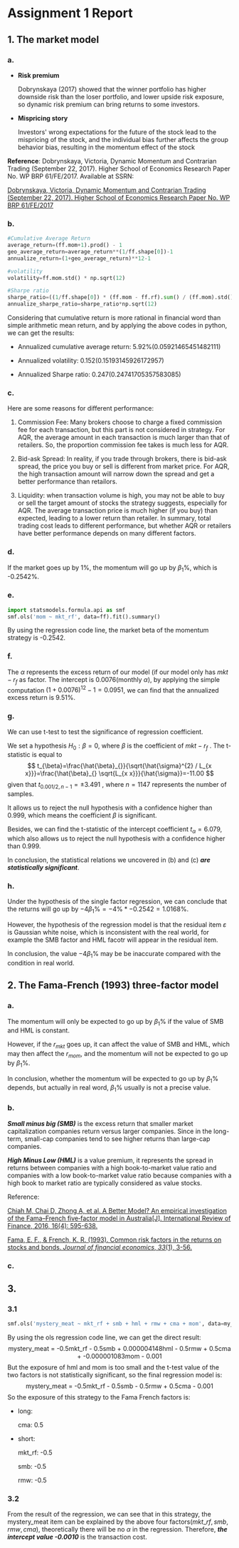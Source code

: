 # Assignment 1 Report



## 1. The market model

### a.

- **Risk premium**

  Dobrynskaya (2017) showed that the winner portfolio has higher downside risk than the loser portfolio, and lower upside risk exposure, so dynamic risk premium can bring returns to some investors.

- **Mispricing story**

  Investors' wrong expectations for the future of the stock lead to the mispricing of the stock, and the individual bias further affects the group behavior bias, resulting in the momentum effect of the stock

**Reference**:
Dobrynskaya, Victoria, Dynamic Momentum and Contrarian Trading (September 22, 2017). Higher School of Economics Research Paper No. WP BRP 61/FE/2017. Available at SSRN: 

[Dobrynskaya, Victoria, Dynamic Momentum and Contrarian Trading (September 22, 2017). Higher School of Economics Research Paper No. WP BRP 61/FE/2017](https://ssrn.com/abstract=3041227)

### b.

```python
#Cumulative Average Return
average_return=(ff.mom+1).prod() - 1
geo_average_return=average_return**(1/ff.shape[0])-1
annualize_return=(1+geo_average_return)**12-1
```

```python
#volatility
volatility=ff.mom.std() * np.sqrt(12)
```

```python
#Sharpe ratio
sharpe_ratio=((1/ff.shape[0]) * (ff.mom - ff.rf).sum() / (ff.mom).std())
annualize_sharpe_ratio=sharpe_ratio*np.sqrt(12)
```

Considering that cumulative return is more rational in financial word than simple arithmetic mean return, and by applying the above codes in python, we can get the results:

- Annualized cumulative average return: 5.92%(0.05921465451482111)

- Annualized volatility: 0.152(0.15193145926172957)

- Annualized Sharpe ratio: 0.247(0.24741705357583085)

### c.

Here are some reasons for different performance:

1. Commission Fee: Many brokers choose to charge a fixed commission fee for each transaction, but this part is not considered in strategy. For AQR, the average amount in each transaction is much larger than that of retailers. So, the proportion commission fee takes is much less for AQR.

2. Bid-ask Spread: In reality, if you trade through brokers, there is bid-ask spread, the price you buy or sell is different from market price. For AQR, the high transaction amount will narrow down the spread and get a better performance than retailors.

3. Liquidity: when transaction volume is high, you may not be able to buy or sell the target amount of stocks the strategy suggests, especially for AQR. The average transaction price is much higher (if you buy) than expected, leading to a lower return than retailer.
   In summary, total trading cost leads to different performance, but whether AQR or retailers have better performance depends on many different factors.

### d.

If the market goes up by 1%, the momentum will go up by  $\beta_1\%$, which is -0.2542%.

### e.

```python
import statsmodels.formula.api as smf
smf.ols('mom ~ mkt_rf', data=ff).fit().summary()
```

By using the regression code line, the market beta of the momentum strategy is -0.2542.

### f.

The $\alpha$ represents the excess return of our model (if our model only has $mkt-r_f$  as factor. The intercept is 0.0076(monthly $\alpha$), by applying the simple computation $(1+0.0076)^{12}-1=0.0951$, we can find that the annualized excess return is 9.51%.

### g.

We can use t-test to test the significance of regression coefficient. 

We set a hypothesis $H_0:\beta=0$, where $\beta$ is the coefficient of  $mkt-r_f$ . The t-statistic is equal to
$$
t_{\beta}=\frac{\hat{\beta}_{}}{\sqrt{\hat{\sigma}^{2} / L_{x x}}}=\frac{\hat{\beta}_{} \sqrt{L_{x x}}}{\hat{\sigma}}=-11.00
$$
given that $t_{0.001/2,n-1}=\pm3.491$ , where $n=1147$ represents the number of samples.

It allows us to reject the null hypothesis with a confidence higher than 0.999, which means the coefficient $\beta$ is significant.

Besides, we can find the t-statistic of the intercept coefficient $t_\alpha=6.079$, which also allows us to reject the null hypothesis with a confidence higher than 0.999.

In conclusion, the statistical relations we uncovered in (b) and (c) ***are statistically significant***.

### h.

Under the hypothesis of the single factor regression, we can conclude that the  returns will go up by $-4\beta_1\% =  -4\%*-0.2542 = 1.0168\%$. 

However, the hypothesis of the regression model is that the residual item $\varepsilon$ is Gaussian white noise, which is inconsistent with the real world, for example the SMB factor and HML facotr will appear in the residual item. 

In conclusion, the value $-4\beta_1\%$ may be be inaccurate compared with the condition in real world.

## 2. The Fama-French (1993) three-factor model

### a.

The momentum will only be expected to go up by $\beta_1\%$ if the value of SMB and HML is constant.

However, if the $r_{mkt}$ goes up, it can affect the value of  SMB and HML, which may then affect the $r_{mom}$, and the momentum will not be expected to go up by $\beta_1\%$.

In conclusion, whether the momentum will be expected to go up by $\beta_1\%$ depends, but actually in real word, $\beta_1\%$ usually is not a precise value.

### b.

***Small minus big (SMB)*** is the excess return that smaller market capitalization companies return versus larger companies. Since in the long-term, small-cap companies tend to see higher returns than large-cap companies. 

***High Minus Low (HML)*** is a value premium, it represents the spread in returns between companies with a high book-to-market value ratio and companies with a low book-to-market value ratio because companies with a high book to market ratio are typically considered as value stocks.

Reference: 

[Chiah M, Chai D, Zhong A, et al. A Better Model? An empirical investigation of the Fama–French five‐factor model in Australia[J]. International Review of Finance, 2016, 16(4): 595-638.](https://onlinelibrary.wiley.com/doi/full/10.1111/irfi.12099)

[Fama, E. F., & French, K. R. (1993). Common risk factors in the returns on stocks and bonds. *Journal of financial economics*, *33*(1), 3-56.](https://www.sciencedirect.com/science/article/abs/pii/0304405X93900235)

### c.

## 3.

### 3.1

```python
smf.ols('mystery_meat ~ mkt_rf + smb + hml + rmw + cma + mom', data=my_meat).fit().summary()
```

By using the ols regression code line, we can get the direct result:
$$
\text{mystery\_meat = -0.5mkt\_rf - 0.5smb + 0.000004148hml - 0.5rmw + 0.5cma + -0.000001083mom - 0.001}
$$
But the exposure of hml and mom is too small and the t-test value of the two factors is not statistically significant, so the final regression model is:
$$
\text{mystery\_meat = -0.5mkt\_rf - 0.5smb - 0.5rmw + 0.5cma - 0.001}
$$
So the exposure of this strategy to the Fama French factors is:

- long:

  cma: 0.5

- short:

  mkt_rf: -0.5

  smb: -0.5

  rmw: -0.5

### 3.2

From the result of the regression, we can see that in this strategy, the mystery_meat item can be explained by the above four factors($mkt\_rf, smb, rmw, cma$), theoretically there will be no $\alpha$ in the regression. Therefore, ***the intercept  value -0.0010*** is the transaction cost.
